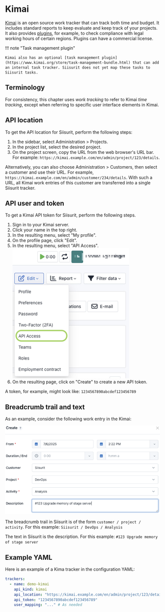 # Kimai

[Kimai](https://www.kimai.org/) is an open source work tracker that can track both time and budget. It includes standard reports to keep evaluate and keep track of your projects. It also provides [plugins](https://www.kimai.org/store/), for example, to check compliance with legal working hours of certain regions. Plugins can have a commercial license.

!!! note "Task management plugin"

    Kimai also has an optional [task management plugin](https://www.kimai.org/store/task-management-bundle.html) that can add an internal task tracker. Siisurit does not yet map these tasks to Siisurit tasks.

## Terminology

For consistency, this chapter uses _work tracking_ to refer to Kimai _time tracking_, except when referring to specific user interface elements in Kimai.

## API location

To get the API location for Siisurit, perform the following steps:

1. In the sidebar, select Administration > Projects.
2. In the project list, select the desired project.
3. On the project screen, copy the URL from the web browser's URL bar. For example: `https://kimai.example.com/en/admin/project/123/details`.

Alternatively, you can also choose Administration > Customers, then select a customer and use their URL. For example, `https://kimai.example.com/en/admin/customer/234/details`. With such a URL, all Kimai work entries of this customer are transferred into a single Siisurit tracker.

## API user and token

To get a Kimai API token for Siisurit, perform the following steps.

1. Sign in to your Kimai server.
2. Click your name in the top right.
3. In the resulting menu, select "My profile".
4. On the profile page, click "Edit".
5. In the resulting menu, select "API Access".<br>
   ![Navigation to API access page](kimai/01-create-api-token.png)
6. On the resulting page, click on "Create" to create a new API token.

A token, for example, might look like: `1234567890abcdef123456789`

## Breadcrumb trail and text

As an example, consider the following work entry in the Kimai:

![Example work entry in Kimai](kimai/02-exampl-work-entry.png)

The breadcrumb trail in Siisurit is of the form `customer / project / activity`. For this example: `Siisurit / DevOps / Analysis`

The text in Siisurit is the description. For this example: `#123 Upgrade memory of stage server`

## Example YAML

Here is an example of a Kima tracker in the configuration YAML:

```yaml
trackers:
  - name: demo-kimai
    api_kind: kimai
    api_location: "https://kimai.example.com/en/admin/project/123/details"
    api_token: "1234567890abcdef123456789"
    user_mapping: "..." # As needed
```
